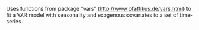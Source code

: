 Uses functions from package "vars" [(http://www.pfaffikus.de/vars.html)](http://www.pfaffikus.de/vars.html) to fit a VAR model with seasonality and exogenous covariates to a set of time-series.
